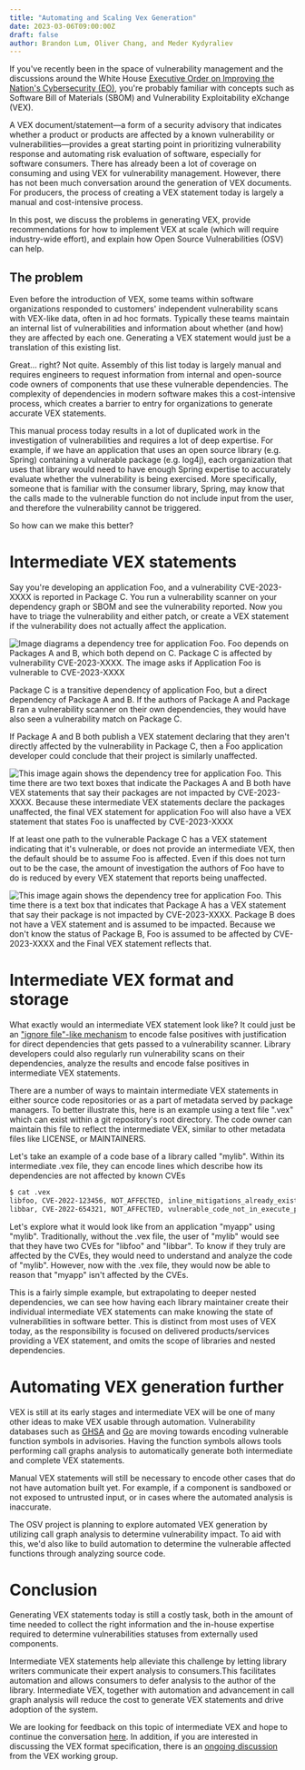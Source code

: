 ```yaml
---
title: "Automating and Scaling Vex Generation"
date: 2023-03-06T09:00:00Z
draft: false
author: Brandon Lum, Oliver Chang, and Meder Kydyraliev
---
```

If you've recently been in the space of vulnerability management and the discussions around the White House [Executive Order on Improving the Nation's Cybersecurity (EO)](https://www.whitehouse.gov/briefing-room/presidential-actions/2021/05/12/executive-order-on-improving-the-nations-cybersecurity/), you're probably familiar with concepts such as Software Bill of Materials (SBOM) and Vulnerability Exploitability eXchange (VEX).

A VEX document/statement—a form of a security advisory that indicates whether a product or products are affected by a known vulnerability or vulnerabilities—provides a great starting point in prioritizing vulnerability response and automating risk evaluation of software, especially for software consumers. There has already been a lot of coverage on consuming and using VEX for vulnerability management. However, there has not been much conversation around the generation of VEX documents. For producers, the process of creating a VEX statement today is largely a manual and cost-intensive process.
<!--more-->

In this post, we discuss the problems in generating VEX, provide recommendations for how to implement VEX at scale (which will require industry-wide effort), and explain how Open Source Vulnerabilities (OSV) can help.

## The problem

Even before the introduction of VEX, some teams within software organizations responded to customers' independent vulnerability scans with VEX-like data, often in ad hoc formats. Typically these teams maintain an internal list of vulnerabilities and information about whether (and how) they are affected by each one. Generating a VEX statement would just be a translation of this existing list.

Great… right? Not quite. Assembly of this list today is largely manual and requires engineers to request information from internal and open-source code owners of components that use these vulnerable dependencies. The complexity of dependencies in modern software makes this a cost-intensive process, which creates a barrier to entry for organizations to generate accurate VEX statements. 

This manual process today results in a lot of duplicated work in the investigation of vulnerabilities and requires a lot of deep expertise. For example, if we have an application that uses an open source library (e.g. Spring) containing a vulnerable package (e.g. log4j), each organization that uses that library would need to have enough Spring expertise to accurately evaluate whether the vulnerability is being exercised. More specifically, someone that is familiar with the consumer library, Spring, may know that the calls made to the vulnerable function do not include input from the user, and therefore the vulnerability cannot be triggered.

So how can we make this better? 

# Intermediate VEX statements

Say you're developing an application Foo, and a vulnerability CVE-2023-XXXX is reported in Package C. You run a vulnerability scanner on your dependency graph or SBOM and see the vulnerability reported. Now you have to triage the vulnerability and either patch, or create a VEX statement if the vulnerability does not actually affect the application. 

![Image diagrams a dependency tree for application Foo. Foo depends on Packages A and B, which both depend on C. Package C is affected by vulnerability CVE-2023-XXXX. The image asks if Application Foo is vulnerable to CVE-2023-XXXX](/gcp/appengine/blog/resources/_gen/images/1st_vex_image.png "Dependency tree for aplication Foo")

Package C is a transitive dependency of application Foo, but a direct dependency of Package A and B. If the authors of Package A and Package B ran a vulnerability scanner on their own dependencies, they would have also seen a vulnerability match on Package C. 

If Package A and B both publish a VEX statement declaring that they aren't directly affected by the vulnerability in Package C, then a Foo application developer could conclude that their project is similarly unaffected.

![This image again shows the dependency tree for application Foo. This time there are two text boxes that indicate the Packages A and B both have VEX statements that say their packages are not impacted by CVE-2023-XXXX. Because these intermediate VEX statements declare the packages unaffected, the final VEX statement for application Foo will also have a VEX statement that states Foo is unaffected by CVE-2023-XXXX](/gcp/appengine/blog/resources/_gen/images/2nd_vex_image.png "Intermediate VEX statements, final VEX unaffected")

If at least one path to the vulnerable Package C has a VEX statement indicating that it's vulnerable, or does not provide an intermediate VEX, then the default should be to assume Foo is affected. Even if this does not turn out to be the case, the amount of investigation the authors of Foo have to do is reduced by every VEX statement that reports being unaffected. 

![This image again shows the dependency tree for application Foo. This time there is a text box that indicates that Package A has a VEX statement that say their package is not impacted by CVE-2023-XXXX. Package B does not have a VEX statement and is assumed to be impacted. Because we don't know the status of Package B, Foo is assumed to be affected by CVE-2023-XXXX and the Final VEX statement reflects that.](/gcp/appengine/blog/resources/_gen/images/3rd_vex_image.png "Missing an intermediate VEX statement, final VEX shows Foo affected")

# Intermediate VEX format and storage

What exactly would an intermediate VEX statement look like? It could just be an ["ignore file"-like mechanism](https://google.github.io/osv-scanner/configuration/#ignore-vulnerabilities-by-id) to encode false positives with justification for direct dependencies that gets passed to a vulnerability scanner. Library developers could also regularly run vulnerability scans on their dependencies, analyze the results and encode false positives in intermediate VEX statements.

There are a number of ways to maintain intermediate VEX statements in either source code repositories or as a part of metadata served by package managers. To better illustrate this, here is an example using a text file ".vex" which can exist within a git repository's root directory. The code owner can maintain this file to reflect the intermediate VEX, similar to other metadata files like LICENSE, or MAINTAINERS.

Let's take an example of a code base of a library called "mylib". Within its intermediate .vex file, they can encode lines which describe how its dependencies are not affected by known CVEs

```bash  
$ cat .vex  
libfoo, CVE-2022-123456, NOT_AFFECTED, inline_mitigations_already_exist  
libbar, CVE-2022-654321, NOT_AFFECTED, vulnerable_code_not_in_execute_path  
```

Let's explore what it would look like from an application "myapp" using "mylib". Traditionally, without the .vex file, the user of "mylib" would see that they have two CVEs for "libfoo" and "libbar". To know if they truly are affected by the CVEs, they would need to understand and analyze the code of "mylib". However, now with the .vex file, they would now be able to reason that "myapp" isn't affected by the CVEs. 

This is a fairly simple example, but extrapolating to deeper nested dependencies, we can see how having each library maintainer create their individual intermediate VEX statements can make knowing the state of vulnerabilities in software better. This is distinct from most uses of VEX today, as the responsibility is focused on delivered products/services providing a VEX statement, and omits the scope of libraries and nested dependencies.

# Automating VEX generation further

VEX is still at its early stages and intermediate VEX will be one of many other ideas to make VEX usable through automation. Vulnerability databases such as [GHSA](https://github.com/advisories) and [Go](https://vuln.go.dev/) are moving towards encoding vulnerable function symbols in advisories. Having the function symbols allows tools performing call graphs analysis to automatically generate both intermediate and complete VEX statements. 

Manual VEX statements will still be necessary to encode other cases that do not have automation built yet. For example, if a component is sandboxed or not exposed to untrusted input, or in cases where the automated analysis is inaccurate. 

The OSV project is planning to explore automated VEX generation by utilizing call graph analysis to determine vulnerability impact. To aid with this, we'd also like to build automation to determine the vulnerable affected functions through analyzing source code. 

# Conclusion

Generating VEX statements today is still a costly task, both in the amount of time needed to collect the right information and the in-house expertise required to determine vulnerabilities statuses from externally used components.

Intermediate VEX statements help alleviate this challenge by letting library writers communicate their expert analysis to consumers.This facilitates automation and allows consumers to defer analysis to the author of the library. Intermediate VEX, together with automation and advancement in call graph analysis will reduce the cost to generate VEX statements and drive adoption of the system.

We are looking for feedback on this topic of intermediate VEX and hope to continue the conversation [here](https://github.com/google/osv.dev/issues/1080). In addition, if you are interested in discussing the VEX format specification, there is an [ongoing discussion](https://docs.google.com/document/d/1WxMVlVJDvk0G6-UD3Vf7E30gCBuDep8AeiubwtIDo-o/edit) from the VEX working group.
